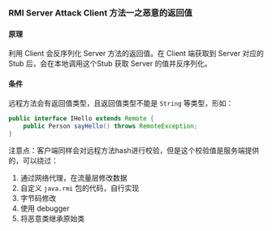 ### RMI Server Attack Client 方法一之恶意的返回值

#### 原理 

利用 Client 会反序列化 Server 方法的返回值。在 Client 端获取到 Server 对应的 Stub 后，会在本地调用这个Stub 获取 Server 的值并反序列化。

#### 条件

远程方法会有返回值类型，且返回值类型不能是 `String` 等类型，形如：

```java
public interface IHello extends Remote {
    public Person sayHello() throws RemoteException;
}
```

注意点：客户端同样会对远程方法hash进行校验，但是这个校验值是服务端提供的，可以绕过：

1. 通过网络代理，在流量层修改数据
2. 自定义 `java.rmi` 包的代码，自行实现
3. 字节码修改
4. 使用 debugger
5. 将恶意类继承原始类
